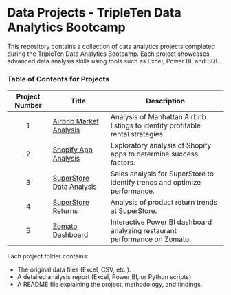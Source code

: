 # Data Projects - TripleTen Data Analytics Bootcamp

This repository contains a collection of data analytics projects completed during the TripleTen Data Analytics Bootcamp. Each project showcases advanced data analysis skills using tools such as Excel, Power BI, and SQL.

### Table of Contents for Projects
| Project Number | Title | Description |
| :-----------: | ----------- |----------- |
| 1 | [Airbnb Market Analysis](./AirbnbMarketAnalysis/README.md) | Analysis of Manhattan Airbnb listings to identify profitable rental strategies. |
| 2 | [Shopify App Analysis](./ShopifyAppAnalysis/README.md) | Exploratory analysis of Shopify apps to determine success factors. |
| 3 | [SuperStore Data Analysis](./SuperStoreDataAnalysis/README.md) | Sales analysis for SuperStore to identify trends and optimize performance. |
| 4 | [SuperStore Returns](./SuperStoreReturns/README.md) | Analysis of product return trends at SuperStore. |
| 5 | [Zomato Dashboard](./ZomatoDashboard/README.txt) | Interactive Power BI dashboard analyzing restaurant performance on Zomato. |

Each project folder contains:
- The original data files (Excel, CSV, etc.).
- A detailed analysis report (Excel, Power BI, or Python scripts).
- A README file explaining the project, methodology, and findings.

